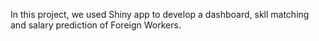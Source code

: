 In this project, we used Shiny app to develop a dashboard, skll matching and salary prediction of Foreign Workers.
